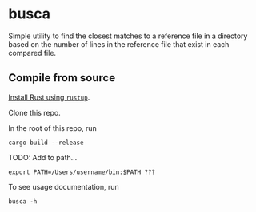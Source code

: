 # busca

Simple utility to find the closest matches to a reference file in a directory based on the number of lines in the reference file that exist in each compared file.

## Compile from source

[Install Rust using `rustup`](https://www.rust-lang.org/tools/install).

Clone this repo.

In the root of this repo, run

```shell
cargo build --release
```

TODO: Add to path...
```shell
export PATH=/Users/username/bin:$PATH ???
```

To see usage documentation, run

```shell
busca -h
```
